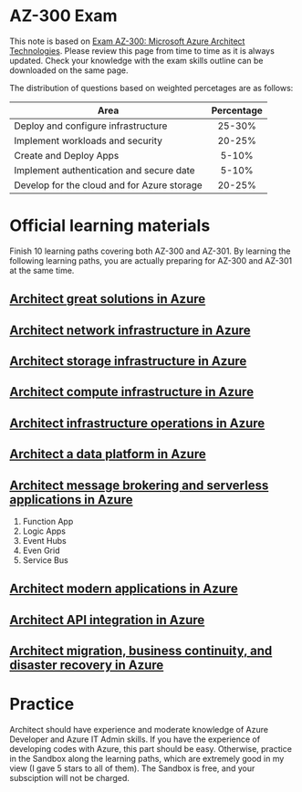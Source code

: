 # AZ-300 Exam
This note is based on [Exam AZ-300: Microsoft Azure Architect Technologies](https://docs.microsoft.com/en-us/learn/certifications/exams/az-300). Please review this page from time to time as it is always updated. Check your knowledge with the exam skills outline can be downloaded on the same page.

The distribution of questions based on weighted percetages are as follows:

| Area                                        | Percentage    |
| ------------------------------------------- |:-------------:|
| Deploy and configure infrastructure         | 25-30%        |
| Implement workloads and security            | 20-25%        |
| Create and Deploy Apps                      | 5-10%         |
| Implement authentication and secure date    |  5-10%        |
| Develop for the cloud and for Azure storage | 20-25%        |

# Official learning materials
Finish 10 learning paths covering both AZ-300 and AZ-301. By learning the following learning paths, you are actually preparing for AZ-300 and AZ-301 at the same time.
## [Architect great solutions in Azure](https://docs.microsoft.com/en-us/learn/paths/architect-great-solutions-in-azure/)
## [Architect network infrastructure in Azure](https://docs.microsoft.com/en-us/learn/paths/architect-network-infrastructure/)
## [Architect storage infrastructure in Azure](https://docs.microsoft.com/en-us/learn/paths/architect-storage-infrastructure/)
## [Architect compute infrastructure in Azure](https://docs.microsoft.com/en-us/learn/paths/architect-compute-infrastructure/)
## [Architect infrastructure operations in Azure](https://docs.microsoft.com/en-us/learn/paths/architect-infrastructure-operations/)
## [Architect a data platform in Azure](https://docs.microsoft.com/en-us/learn/paths/architect-data-platform/)
## [Architect message brokering and serverless applications in Azure](https://docs.microsoft.com/en-us/learn/paths/architect-messaging-serverless/)
1. Function App
2. Logic Apps
3. Event Hubs
4. Even Grid
5. Service Bus
## [Architect modern applications in Azure](https://docs.microsoft.com/en-us/learn/paths/architect-modern-apps/)
## [Architect API integration in Azure](https://docs.microsoft.com/en-us/learn/paths/architect-api-integration/)
## [Architect migration, business continuity, and disaster recovery in Azure](https://docs.microsoft.com/en-us/learn/paths/architect-migration-bcdr/)

# Practice
Architect should have experience and moderate knowledge of Azure Developer and Azure IT Admin skills. If you have the experience of developing codes with Azure, this part should be easy. Otherwise, practice in the Sandbox along the learning paths, which are extremely good in my view (I gave 5 stars to all of them). The Sandbox is free, and your subsciption will not be charged.
